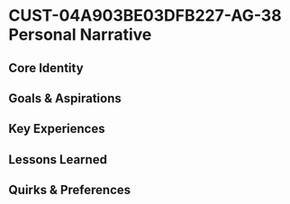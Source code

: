 # CUST-04A903BE03DFB227-AG-38 Personal Narrative

## Core Identity

## Goals & Aspirations

## Key Experiences

## Lessons Learned

## Quirks & Preferences

